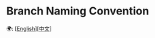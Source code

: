 # Branch Naming Convention
🌍: \[[English](./Branch_Naming_Convention.md)\]\[[中文](./Branch_Naming_Convention_zh.md)\]